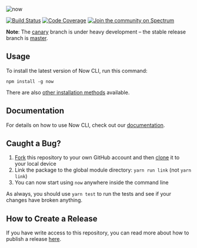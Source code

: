![now](https://assets.zeit.co/image/upload/v1542240976/repositories/now-cli/now-cli-repo-banner-v2.png)

[![Build Status](https://circleci.com/gh/zeit/now-cli.svg?&style=shield)](https://circleci.com/gh/zeit/workflows/now-cli)
[![Code Coverage](https://codecov.io/gh/zeit/now-cli/branch/master/graph/badge.svg)](https://codecov.io/gh/zeit/now-cli)
[![Join the community on Spectrum](https://withspectrum.github.io/badge/badge.svg)](https://spectrum.chat/zeit)

**Note**: The [canary](https://github.com/zeit/now-cli/tree/canary) branch is under heavy development – the stable release branch is [master](https://github.com/zeit/now-cli/tree/master).

## Usage

To install the latest version of Now CLI, run this command:

```
npm install -g now
```

There are also [other installation methods](https://zeit.co/download) available.

## Documentation

For details on how to use Now CLI, check out our [documentation](https://zeit.co/docs).

## Caught a Bug?

1. [Fork](https://help.github.com/articles/fork-a-repo/) this repository to your own GitHub account and then [clone](https://help.github.com/articles/cloning-a-repository/) it to your local device
2. Link the package to the global module directory: `yarn run link` (not `yarn link`)
3. You can now start using `now` anywhere inside the command line

As always, you should use `yarn test` to run the tests and see if your changes have broken anything.

## How to Create a Release

If you have write access to this repository, you can read more about how to publish a release [here](https://github.com/zeit/now-cli/wiki/Creating-a-Release).

